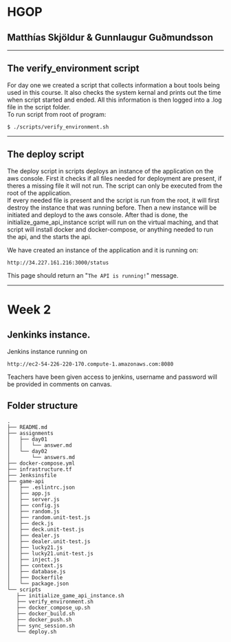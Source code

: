 
# HGOP
## Matthías Skjöldur & Gunnlaugur Guðmundsson
****
## The verify_environment script
For day one we created a script that collects information a bout tools being used in this course. It also checks the system kernal and prints out the time when script started and ended. All this information is then logged into a .log file in the script folder.  
To run script from root of program:
````
$ ./scripts/verify_environment.sh
````
  ****
## The deploy script

The deploy script in scripts deploys an instance of the application on the aws console. First it checks if all files needed for deployment are present, if theres a missing file it will not run. The script can only be executed from the root of the application.  
If every needed file is present and the script is run from the root, it will first destroy the instance that was running before. Then a new instance will be initiated and deployd to the aws console. After thad is done, the initialize_game_api_instance script will run on the virtual maching, and that script will install docker and docker-compose, or anything needed to run the api, and the starts the api.  
  
  We have created an instance of the application and it is running on: 
  ```
  http://34.227.161.216:3000/status
```
This page should return an "`The API is running!`" message.
****
# Week 2
## Jenkinks instance.

Jenkins instance running on 
````
http://ec2-54-226-220-170.compute-1.amazonaws.com:8080
````
Teachers have been given access to jenkins, username and password will be provided in comments on canvas.


## Folder structure
```
.
├── README.md
├── assignments
│   ├── day01
│   │   └── answer.md
│   └── day02
│       └── answers.md
├── docker-compose.yml
├── infrastructure.tf
├── Jenksinsfile
├── game-api
│   ├── .eslintrc.json
│   ├── app.js
│   ├── server.js
│   ├── config.js
│   ├── random.js
│   ├── random.unit-test.js
│   ├── deck.js
│   ├── deck.unit-test.js
│   ├── dealer.js
│   ├── dealer.unit-test.js
│   ├── lucky21.js
│   ├── lucky21.unit-test.js
│   ├── inject.js
│   ├── context.js
│   ├── database.js
│   ├── Dockerfile
│   └── package.json
└── scripts
   ├── initialize_game_api_instance.sh
   ├── verify_environment.sh
   ├── docker_compose_up.sh
   ├── docker_build.sh
   ├── docker_push.sh
   ├── sync_session.sh
   └── deploy.sh

```

